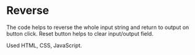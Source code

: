 # Reverse

The code helps to reverse the whole input string and return to output on button click.
Reset button helps to clear input/output field.

Used HTML, CSS, JavaScript.
